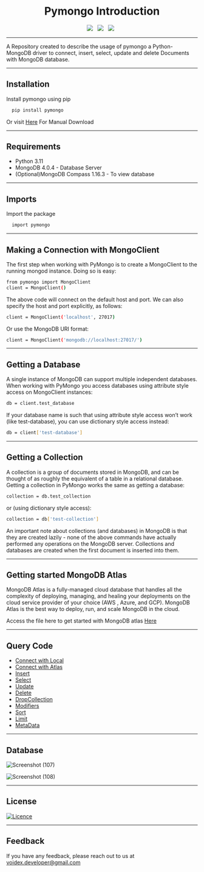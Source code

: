 <div align="center">
  <h1>Pymongo Introduction</h1>
</div>
    
 <div align='center'>
       <a><img src="https://img.shields.io/badge/python-3670A0?style=for-the-badge&logo=python&logoColor=ffdd54" /></a> &nbsp;
       <a><img src="https://img.shields.io/badge/Pymongo-3CB043?style=for-the-badge&logo=python&logoColor=ffdd54" /></a> &nbsp;
       <a><img src="https://img.shields.io/badge/MongoDB-%234ea94b.svg?style=for-the-badge&logo=mongodb&logoColor=white" /></a> &nbsp;
</div>

--------------------------
  
A Repository created to describe the usage of pymongo a Python-MongoDB driver to connect, insert, select, update and delete Documents with MongoDB database.

--------------------------

## Installation

Install pymongo using pip

```bash
  pip install pymongo
```

Or visit [Here](https://pypi.org/project/pymongo/) For Manual Download
 
 ------------------------
    
## Requirements

* Python 3.11
* MongoDB 4.0.4 - Database Server
* (Optional)MongoDB Compass 1.16.3 - To view database

 --------------------------
    
## Imports

Import the package

```bash
  import pymongo
```

----------------------------

## Making a Connection with MongoClient

The first step when working with PyMongo is to create a MongoClient to the running mongod instance. Doing so is easy:

```bash
from pymongo import MongoClient
client = MongoClient()
```

The above code will connect on the default host and port. We can also specify the host and port explicitly, as follows:

```bash
client = MongoClient('localhost', 27017)
```

Or use the MongoDB URI format:
```bash
client = MongoClient('mongodb://localhost:27017/')
```
-----------------------

## Getting a Database

A single instance of MongoDB can support multiple independent databases. When working with PyMongo you access databases using attribute style access on MongoClient instances:

```bash
db = client.test_database
```

If your database name is such that using attribute style access won’t work (like test-database), you can use dictionary style access instead:

```bash
db = client['test-database']
```

----------------------

## Getting a Collection
A collection is a group of documents stored in MongoDB, and can be thought of as roughly the equivalent of a table in a relational database. Getting a collection in PyMongo works the same as getting a database:
```bash
collection = db.test_collection
```
or (using dictionary style access):
```bash
collection = db['test-collection']
```
An important note about collections (and databases) in MongoDB is that they are created lazily - none of the above commands have actually performed any operations on the MongoDB server. Collections and databases are created when the first document is inserted into them.

----------------------

## Getting started MongoDB Atlas

MongoDB Atlas is a fully-managed cloud database that handles all the complexity of deploying, managing, and healing your deployments on the cloud service provider of your choice (AWS , Azure, and GCP). MongoDB Atlas is the best way to deploy, run, and scale MongoDB in the cloud.

Access the file here to get started with MongoDB atlas [Here](connect.atlas.py)

-------------------------

## Query Code

* [Connect with Local](connect.local.py)
* [Connect with Atlas](connect.atlas.py)
* [Insert](insert.py)
* [Select](find.py)
* [Update](update.py)
* [Delete](delete.py)
* [DropCollection](dropcollection.py)
* [Modifiers](modifier.py)
* [Sort](sort.py)
* [Limit](limit.py)
* [MetaData](meta.py)

-----------------------

## Database

![Screenshot (107)](https://github.com/k-arthik-r/Pymongo_Introduction/assets/111432615/2c5da9f3-8e37-4d25-8392-f0d85e3f155e)


![Screenshot (108)](https://github.com/k-arthik-r/Pymongo_Introduction/assets/111432615/8b5f4a39-5049-4f83-8f1a-ee160aa1e209)

------------------------

## License

[![Licence](https://img.shields.io/github/license/Ileriayo/markdown-badges?style=for-the-badge)](./LICENSE)

----------------------------

## Feedback
If you have any feedback, please reach out to us at voidex.developer@gmail.com






